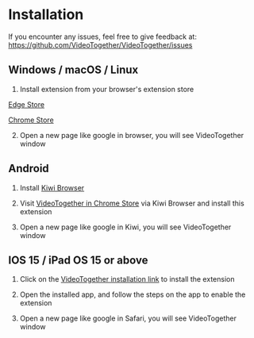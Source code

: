 # Installation

If you encounter any issues, feel free to give feedback at: https://github.com/VideoTogether/VideoTogether/issues

## Windows / macOS / Linux

1. Install extension from your browser's extension store

[Edge Store](https://microsoftedge.microsoft.com/addons/detail/videotogether/eilkilgemogpkebfmhkkapogkiijikli)
<!-- 
[Firefox Store](https://addons.mozilla.org/firefox/addon/videotogether/)
 -->
[Chrome Store](https://chrome.google.com/webstore/detail/videotogether/dpjiaamadbcfheiamdaamhgpomlkohbn)

2. Open a new page like google in browser, you will see VideoTogether window

## Android

1. Install [Kiwi Browser](https://play.google.com/store/apps/details?id=com.kiwibrowser.browser)

2. Visit [VideoTogether in Chrome Store](https://chrome.google.com/webstore/detail/videotogether/dpjiaamadbcfheiamdaamhgpomlkohbn) via Kiwi Browser and install this extension

3. Open a new page like google in Kiwi, you will see VideoTogether window

## IOS 15 / iPad OS 15 or above

1. Click on the [VideoTogether installation link](https://apps.apple.com/app/videotogether/id6443755429) to install the extension

2. Open the installed app, and follow the steps on the app to enable the extension

3. Open a new page like google in Safari, you will see VideoTogether window



